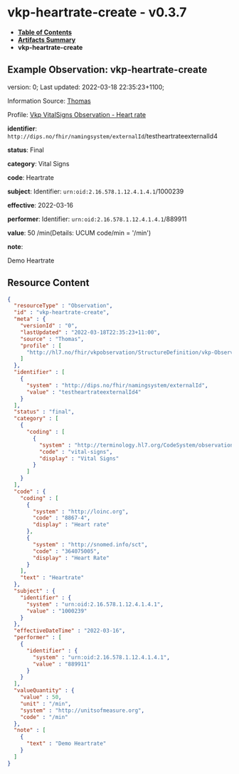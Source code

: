 # vkp-heartrate-create - v0.3.7

* [**Table of Contents**](toc.md)
* [**Artifacts Summary**](artifacts.md)
* **vkp-heartrate-create**

## Example Observation: vkp-heartrate-create

version: 0; Last updated: 2022-03-18 22:35:23+1100; 

Information Source: [Thomas](https://simplifier.net/resolve?scope=hl7.fhir.no.basis@2.2.2&canonical=http://fhir.org/packages/hl7.fhir.no.basis/Thomas)

Profile: [Vkp VitalSigns Observation - Heart rate](StructureDefinition-vkp-Observation-Heartrate.md)

**identifier**: `http://dips.no/fhir/namingsystem/externalId`/testheartrateexternalId4

**status**: Final

**category**: Vital Signs

**code**: Heartrate

**subject**: Identifier: `urn:oid:2.16.578.1.12.4.1.4.1`/1000239

**effective**: 2022-03-16

**performer**: Identifier: `urn:oid:2.16.578.1.12.4.1.4.1`/889911

**value**: 50 /min(Details: UCUM code/min = '/min')

**note**: 

> 

Demo Heartrate




## Resource Content

```json
{
  "resourceType" : "Observation",
  "id" : "vkp-heartrate-create",
  "meta" : {
    "versionId" : "0",
    "lastUpdated" : "2022-03-18T22:35:23+11:00",
    "source" : "Thomas",
    "profile" : [
      "http://hl7.no/fhir/vkpobservation/StructureDefinition/vkp-Observation-Heartrate"
    ]
  },
  "identifier" : [
    {
      "system" : "http://dips.no/fhir/namingsystem/externalId",
      "value" : "testheartrateexternalId4"
    }
  ],
  "status" : "final",
  "category" : [
    {
      "coding" : [
        {
          "system" : "http://terminology.hl7.org/CodeSystem/observation-category",
          "code" : "vital-signs",
          "display" : "Vital Signs"
        }
      ]
    }
  ],
  "code" : {
    "coding" : [
      {
        "system" : "http://loinc.org",
        "code" : "8867-4",
        "display" : "Heart rate"
      },
      {
        "system" : "http://snomed.info/sct",
        "code" : "364075005",
        "display" : "Heart Rate"
      }
    ],
    "text" : "Heartrate"
  },
  "subject" : {
    "identifier" : {
      "system" : "urn:oid:2.16.578.1.12.4.1.4.1",
      "value" : "1000239"
    }
  },
  "effectiveDateTime" : "2022-03-16",
  "performer" : [
    {
      "identifier" : {
        "system" : "urn:oid:2.16.578.1.12.4.1.4.1",
        "value" : "889911"
      }
    }
  ],
  "valueQuantity" : {
    "value" : 50,
    "unit" : "/min",
    "system" : "http://unitsofmeasure.org",
    "code" : "/min"
  },
  "note" : [
    {
      "text" : "Demo Heartrate"
    }
  ]
}

```

